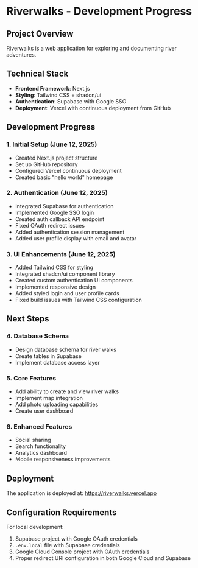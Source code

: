 # Riverwalks - Development Progress

## Project Overview

Riverwalks is a web application for exploring and documenting river adventures.

## Technical Stack

- **Frontend Framework**: Next.js
- **Styling**: Tailwind CSS + shadcn/ui
- **Authentication**: Supabase with Google SSO
- **Deployment**: Vercel with continuous deployment from GitHub

## Development Progress

### 1. Initial Setup (June 12, 2025)

- Created Next.js project structure
- Set up GitHub repository
- Configured Vercel continuous deployment
- Created basic "hello world" homepage

### 2. Authentication (June 12, 2025)

- Integrated Supabase for authentication
- Implemented Google SSO login
- Created auth callback API endpoint
- Fixed OAuth redirect issues
- Added authentication session management
- Added user profile display with email and avatar

### 3. UI Enhancements (June 12, 2025)

- Added Tailwind CSS for styling
- Integrated shadcn/ui component library
- Created custom authentication UI components
- Implemented responsive design
- Added styled login and user profile cards
- Fixed build issues with Tailwind CSS configuration

## Next Steps

### 4. Database Schema

- Design database schema for river walks
- Create tables in Supabase
- Implement database access layer

### 5. Core Features

- Add ability to create and view river walks
- Implement map integration
- Add photo uploading capabilities
- Create user dashboard

### 6. Enhanced Features

- Social sharing
- Search functionality
- Analytics dashboard
- Mobile responsiveness improvements

## Deployment

The application is deployed at: https://riverwalks.vercel.app

## Configuration Requirements

For local development:

1. Supabase project with Google OAuth credentials
2. `.env.local` file with Supabase credentials
3. Google Cloud Console project with OAuth credentials
4. Proper redirect URI configuration in both Google Cloud and Supabase
